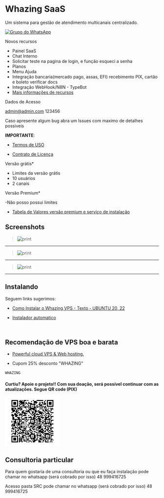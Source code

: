 # Whazing SaaS

Um sistema para gestão de atendimento multicanais centralizado.

[![Grupo do WhatsApp](https://img.shields.io/badge/WhatsApp-Grupo%20Whazing-brightgreen.svg)](https://chat.whatsapp.com/KAk11eaAfRu6Bp13wQX6MB)

Novos recursos
- Painel SaaS
- Chat Interno
- Solicitar teste na pagina de login, e função esqueci a senha
- Planos
- Menu Ajuda
- Integração bancaria(mercado pago, assas, EFI) recebimento PIX, cartão e boleto verificar docs
- Integração WebHook/N8N - TypeBot
- [Mais informações de recursos](docs/recursos.md)

Dados de Acesso

admin@admin.com
123456

Caso apresente algum bug abra um Issues com maximo de detalhes possiveis

**IMPORTANTE**: 

- [Termos de USO](docs/TermosdeUso.md)

- [Contrato de Licença](docs/contratodelicenca.md)



Versão grátis*

- Limites da versão grátis 
- 10 usuários
- 2 canais


Versão Premium*

-Não posso possui limites

-  [Tabela de Valores versão premium e serviço de instalação](docs/TabeladeValores.md)

## Screenshots
>![print](screenshots/saas.png) 
___  
>![print](screenshots/atendimento.png)
___

>![print](screenshots/solicitarteste.png)
___


 
## Instalando
Seguem links sugerimos:

-  [Como Instalar o Whazing VPS - Texto - UBUNTU 20, 22](docs/INSTALL_VPS_UBUNTU_20_22.md)

-  [Instalador automatico](https://github.com/cleitonme/Whazing-SaaS.instalador)
<br/>


## Recomendação de VPS boa e barata

-  [Powerful cloud VPS & Web hosting.](https://control.peramix.com/?affid=58)

- Cupom 25% desconto "WHAZING"

```bash
WHAZING
```

#### Curtiu? Apoie o projeto!! Com sua doação, será possível continuar com as atualizações. Segue QR code (PIX)  

[<img src="donate.jpg" height="160" width="180"/>](donate.jpg)

## Consultoria particular

Para quem gostaria de uma consultoria ou que eu faça instalação pode chamar no whatsapp (será cobrado por isso) 48 999416725

Acesso pasta SRC pode chamar no whatsapp (será cobrado por isso) 48 999416725
